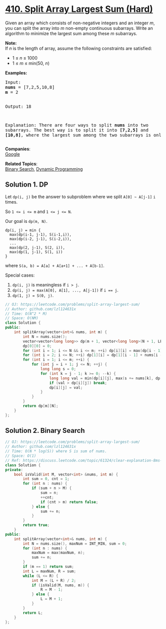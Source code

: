 # [410. Split Array Largest Sum (Hard)](https://leetcode.com/problems/split-array-largest-sum/)

<p>Given an array which consists of non-negative integers and an integer <i>m</i>, you can split the array into <i>m</i> non-empty continuous subarrays. Write an algorithm to minimize the largest sum among these <i>m</i> subarrays.
</p>

<p><b>Note:</b><br>
If <i>n</i> is the length of array, assume the following constraints are satisfied:
</p><ul>
<li>1 ≤ <i>n</i> ≤ 1000</li>
<li>1 ≤ <i>m</i> ≤ min(50, <i>n</i>)</li>
</ul>
<p></p>

<p><b>Examples: </b>
</p><pre>Input:
<b>nums</b> = [7,2,5,10,8]
<b>m</b> = 2

Output:
18

Explanation:
There are four ways to split <b>nums</b> into two subarrays.
The best way is to split it into <b>[7,2,5]</b> and <b>[10,8]</b>,
where the largest sum among the two subarrays is only 18.
</pre>
<p></p>

**Companies**:  
[Google](https://leetcode.com/company/google)

**Related Topics**:  
[Binary Search](https://leetcode.com/tag/binary-search/), [Dynamic Programming](https://leetcode.com/tag/dynamic-programming/)

## Solution 1. DP

Let `dp(i, j)` be the answer to subproblem where we split `A[0] ~ A[j-1]` `i` times.

So `1 <= i <= m` and `1 <= j <= N`.

Our goal is `dp(m, N)`.

```
dp(i, j) = min {
  max(dp(i-1, j-1), S(i-1,i)),
  max(dp(i-2, j-1), S(i-2,i)),
  ...
  max(dp(2, j-1), S(2, i)),
  max(dp(1, j-1), S(1, i))
}
```
where `S(a, b) = A[a] + A[a+1] + ... + A[b-1]`.

Special cases:

1. `dp(i, j)` is meaningless if `i > j`.
2. `dp(i, j) = max(A[0], A[1], ..., A[j-1])` if `i == j`.
3. `dp(1, j) = S(0, j)`.

```cpp
// OJ: https://leetcode.com/problems/split-array-largest-sum/
// Author: github.com/lzl124631x
// Time: O(N^2 * M)
// Space: O(NM)
class Solution {
public:
    int splitArray(vector<int>& nums, int m) {
        int N = nums.size();
        vector<vector<long long>> dp(m + 1, vector<long long>(N + 1, LLONG_MAX));
        dp[0][0] = 0;
        for (int i = 1; i <= N && i <= m; ++i) dp[i][i] = max(dp[i - 1][i - 1], (long long)nums[i - 1]);
        for (int i = 2; i <= N; ++i) dp[1][i] = dp[1][i - 1] + nums[i - 1];
        for (int i = 1; i <= m; ++i) {
            for (int j = i + 1; j <= N; ++j) {
                long long s = 0;
                for (int k = j - 1; k >= 0; --k) {
                    long long val = min(dp[i][j], max(s += nums[k], dp[i - 1][k]));
                    if (val > dp[i][j]) break;
                    dp[i][j] = val;
                }
            }
        }
        return dp[m][N];
    }
};
```

## Solution 2. Binary Search

```cpp
// OJ: https://leetcode.com/problems/split-array-largest-sum/
// Author: github.com/lzl124631x
// Time: O(N * log(S)) where S is sum of nums.
// Space: O(1)
// Ref: https://discuss.leetcode.com/topic/61324/clear-explanation-8ms-binary-search-java
class Solution {
private:
    bool isValid(int M, vector<int> &nums, int m) {
        int sum = 0, cnt = 1;
        for (int n : nums) {
            if (sum + n > M) {
                sum = n;
                ++cnt;
                if (cnt > m) return false;
            } else {
                sum += n;
            }
        }
        return true;
    }
public:
    int splitArray(vector<int>& nums, int m) {
        int N = nums.size(), maxNum = INT_MIN, sum = 0;
        for (int n : nums) {
            maxNum = max(maxNum, n);
            sum += n;
        }
        if (m == 1) return sum;
        int L = maxNum, R = sum;
        while (L <= R) {
            int M = (L + R) / 2;
            if (isValid(M, nums, m)) {
                R = M - 1;
            } else {
                L = M + 1;
            }
        }
        return L;
    }
};
```